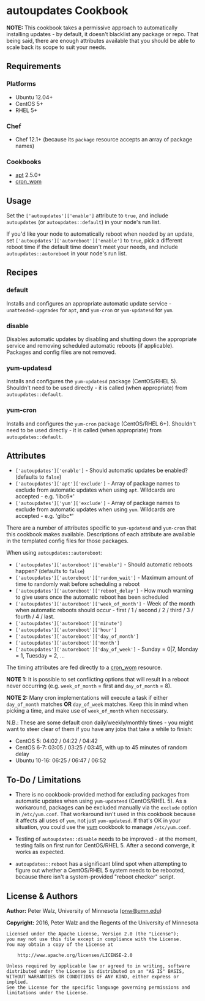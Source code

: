 # autoupdates Cookbook

**NOTE:** This cookbook takes a permissive approach to automatically installing
updates - by default, it doesn't blacklist any package or repo. That being said,
there are enough attributes available that you should be able to scale back its
scope to suit your needs.

## Requirements

### Platforms

- Ubuntu 12.04+
- CentOS 5+
- RHEL 5+

### Chef

- Chef 12.1+ (because its `package` resource accepts an array of package names)

### Cookbooks

- [apt](https://supermarket.chef.io/cookbooks/apt) 2.5.0+
- [cron_wom](https://github.com/cla-rce/cron_wom)

## Usage

Set the `['autoupdates']['enable']` attribute to `true`, and include
`autoupdates` (or `autoupdates::default`) in your node's run list.

If you'd like your node to automatically reboot when needed by an update,
set `['autoupdates']['autoreboot']['enable']` to `true`, pick a different
reboot time if the default time doesn't meet your needs, and include
`autoupdates::autoreboot` in your node's run list.

## Recipes

### default

Installs and configures an appropriate automatic update service -
`unattended-upgrades` for `apt`, and `yum-cron` or `yum-updatesd` for `yum`.

### disable

Disables automatic updates by disabling and shutting down the appropriate
service and removing scheduled automatic reboots (if applicable). Packages and
config files are not removed.

### yum-updatesd

Installs and configures the `yum-updatesd` package (CentOS/RHEL 5).
Shouldn't need to be used directly - it is called (when appropriate) from
`autoupdates::default`.

### yum-cron

Installs and configures the `yum-cron` package (CentOS/RHEL 6+).
Shouldn't need to be used directly - it is called (when appropriate) from
`autoupdates::default`.

## Attributes

- `['autoupdates']['enable']` - Should automatic updates be enabled? (defaults
  to `false`)
- `['autoupdates']['apt']['exclude']` - Array of package names to exclude from
  automatic updates when using `apt`. Wildcards are accepted - e.g. 'libc6\*'
- `['autoupdates']['yum']['exclude']` - Array of package names to exclude from
  automatic updates when using `yum`. Wildcards are accepted - e.g. 'glibc\*'

There are a number of attributes specific to `yum-updatesd` and `yum-cron` that
this cookbook makes available. Descriptions of each attribute are available
in the templated config files for those packages.

When using `autoupdates::autoreboot`:

- `['autoupdates']['autoreboot']['enable']` - Should automatic reboots happen?
  (defaults to `false`)
- `['autoupdates']['autoreboot']['random_wait']` - Maximum amount of time to
  randomly wait before scheduling a reboot
- `['autoupdates']['autoreboot']['reboot_delay']` - How much warning to give
  users once the automatic reboot has been scheduled
- `['autoupdates']['autoreboot']['week_of_month']` - Week of the month when
  automatic reboots should occur - first / 1 / second / 2 / third / 3 /
  fourth / 4 / last.
- `['autoupdates']['autoreboot']['minute']`
- `['autoupdates']['autoreboot']['hour']`
- `['autoupdates']['autoreboot']['day_of_month']`
- `['autoupdates']['autoreboot']['month']`
- `['autoupdates']['autoreboot']['day_of_week']` - Sunday = 0|7, Monday = 1,
  Tuesday = 2, ...

The timing attributes are fed directly to a [cron_wom](https://github.com/cla-rce/cron_wom)
resource.

**NOTE 1:** It is possible to set conflicting options that will result in
a reboot never occurring (e.g. `week_of_month` = first and `day_of_month` = 8).

**NOTE 2:** Many cron implementations will execute a task if either
`day_of_month` matches **OR** `day_of_week` matches. Keep this in mind when
picking a time, and make use of `week_of_month` when necessary.

N.B.: These are some default cron daily/weekly/monthly times - you might want to
steer clear of them if you have any jobs that take a while to finish:

- CentOS 5: 04:02 / 04:22 / 04:42
- CentOS 6-7: 03:05 / 03:25 / 03:45, with up to 45 minutes of random delay
- Ubuntu 10-16: 06:25 / 06:47 / 06:52

## To-Do / Limitations

- There is no cookbook-provided method for excluding packages from automatic
updates when using `yum-updatesd` (CentOS/RHEL 5). As a workaround, packages
can be excluded manually via the `exclude` option in `/etc/yum.conf`. That
workaround isn't used in this cookbook because it affects all uses of `yum`,
not just `yum-updatesd`. If that's OK in your situation, you could use the
[yum](https://supermarket.chef.io/cookbooks/yum) cookbook to manage
`/etc/yum.conf`.

- Testing of `autoupdates::disable` needs to be improved - at the moment,
testing fails on first run for CentOS/RHEL 5. After a second converge,
it works as expected.

- `autoupdates::reboot` has a significant blind spot when attempting to figure
out whether a CentOS/RHEL 5 system needs to be rebooted, because there isn't a
system-provided "reboot checker" script.

## License & Authors

**Author:** Peter Walz, University of Minnesota ([pnw@umn.edu](mailto:pnw@umn.edu))

**Copyright:** 2016, Peter Walz and the Regents of the University of Minnesota

```
Licensed under the Apache License, Version 2.0 (the "License");
you may not use this file except in compliance with the License.
You may obtain a copy of the License at

    http://www.apache.org/licenses/LICENSE-2.0

Unless required by applicable law or agreed to in writing, software
distributed under the License is distributed on an "AS IS" BASIS,
WITHOUT WARRANTIES OR CONDITIONS OF ANY KIND, either express or implied.
See the License for the specific language governing permissions and
limitations under the License.
```
